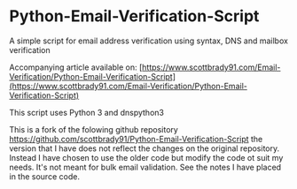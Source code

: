 # Python-Email-Verification-Script
A simple script for email address verification using syntax, DNS and mailbox verification

Accompanying article available on: [https://www.scottbrady91.com/Email-Verification/Python-Email-Verification-Script](https://www.scottbrady91.com/Email-Verification/Python-Email-Verification-Script)

This script uses Python 3 and dnspython3

This is a fork of the folowing github repository https://github.com/scottbrady91/Python-Email-Verification-Script the version that I have does not reflect the changes on the original repository. Instead I have chosen to use the older code but modify the code ot suit my needs. It's not meant for bulk email validation. See the notes I have placed in the source code.
